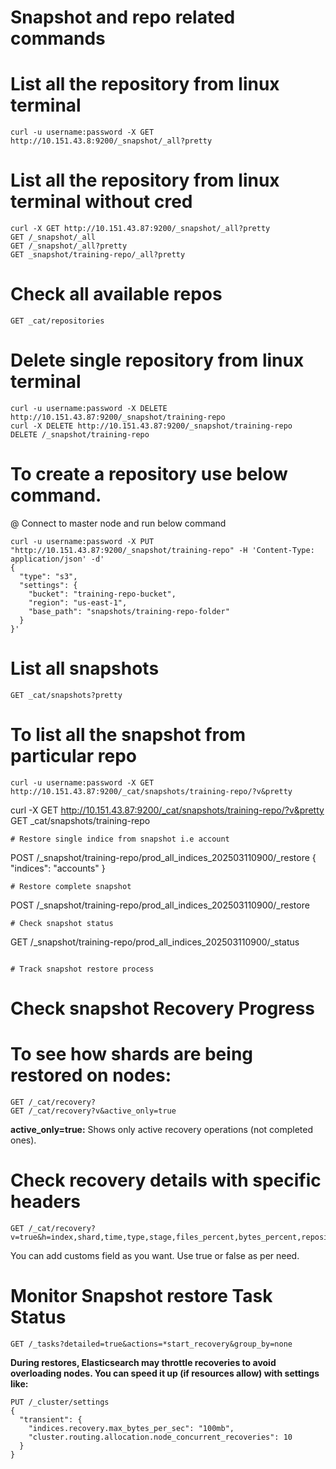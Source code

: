 # Snapshot and repo related commands
# List all the repository from linux terminal
```
curl -u username:password -X GET http://10.151.43.8:9200/_snapshot/_all?pretty
```
# List all the repository from linux terminal without cred
```
curl -X GET http://10.151.43.87:9200/_snapshot/_all?pretty
GET /_snapshot/_all
GET /_snapshot/_all?pretty
GET _snapshot/training-repo/_all?pretty
```
# Check all available repos
```
GET _cat/repositories
```
# Delete single repository from linux terminal
```
curl -u username:password -X DELETE http://10.151.43.87:9200/_snapshot/training-repo
curl -X DELETE http://10.151.43.87:9200/_snapshot/training-repo
DELETE /_snapshot/training-repo
```

# To create a repository use below command.
@ Connect to master node and run below command
```
curl -u username:password -X PUT "http://10.151.43.87:9200/_snapshot/training-repo" -H 'Content-Type: application/json' -d'
{
  "type": "s3",
  "settings": {
    "bucket": "training-repo-bucket",
    "region": "us-east-1",
    "base_path": "snapshots/training-repo-folder"
  }
}'
```
# List all snapshots
```
GET _cat/snapshots?pretty
```
# To list all the snapshot from particular repo
```
curl -u username:password -X GET http://10.151.43.87:9200/_cat/snapshots/training-repo/?v&pretty
```
curl -X GET http://10.151.43.87:9200/_cat/snapshots/training-repo/?v&pretty
GET _cat/snapshots/training-repo
```
# Restore single indice from snapshot i.e account
```
POST /_snapshot/training-repo/prod_all_indices_202503110900/_restore
{
  "indices": "accounts"
}
```
# Restore complete snapshot
```
POST /_snapshot/training-repo/prod_all_indices_202503110900/_restore
```
# Check snapshot status
```
GET /_snapshot/training-repo/prod_all_indices_202503110900/_status
```

# Track snapshot restore process
```
# Check snapshot Recovery Progress
# To see how shards are being restored on nodes:
```
GET /_cat/recovery?
GET /_cat/recovery?v&active_only=true
```
**active_only=true:** Shows only active recovery operations (not completed ones).

# Check recovery details with specific headers
```
GET /_cat/recovery?v=true&h=index,shard,time,type,stage,files_percent,bytes_percent,repository,snapshot,source_host,target_host&active_only=true
```
You can add customs field as you want. Use true or false as per need.

# **Monitor Snapshot restore Task Status**
```
GET /_tasks?detailed=true&actions=*start_recovery&group_by=none
```

**During restores, Elasticsearch may throttle recoveries to avoid overloading nodes. You can speed it up (if resources allow) with settings like:**
```
PUT /_cluster/settings
{
  "transient": {
    "indices.recovery.max_bytes_per_sec": "100mb",
    "cluster.routing.allocation.node_concurrent_recoveries": 10
  }
}
```
